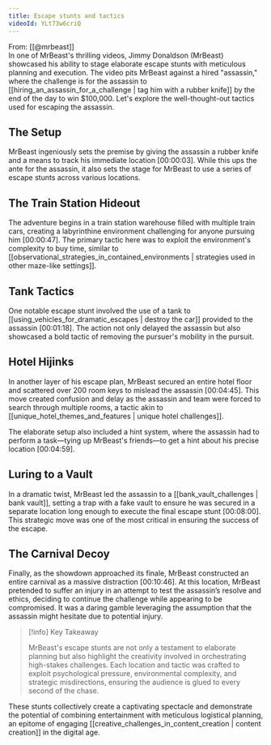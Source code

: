 ```yaml
---
title: Escape stunts and tactics
videoId: YLt73w6criQ
---
```


From: [[@mrbeast]] <br/> 
In one of MrBeast's thrilling videos, Jimmy Donaldson (MrBeast) showcased his ability to stage elaborate escape stunts with meticulous planning and execution. The video pits MrBeast against a hired "assassin," where the challenge is for the assassin to [[hiring_an_assassin_for_a_challenge | tag him with a rubber knife]] by the end of the day to win $100,000. Let's explore the well-thought-out tactics used for escaping the assassin.

## The Setup

MrBeast ingeniously sets the premise by giving the assassin a rubber knife and a means to track his immediate location [00:00:03]. While this ups the ante for the assassin, it also sets the stage for MrBeast to use a series of escape stunts across various locations.

## The Train Station Hideout

The adventure begins in a train station warehouse filled with multiple train cars, creating a labyrinthine environment challenging for anyone pursuing him [00:00:47]. The primary tactic here was to exploit the environment's complexity to buy time, similar to [[observational_strategies_in_contained_environments | strategies used in other maze-like settings]].

## Tank Tactics

One notable escape stunt involved the use of a tank to [[using_vehicles_for_dramatic_escapes | destroy the car]] provided to the assassin [00:01:18]. The action not only delayed the assassin but also showcased a bold tactic of removing the pursuer's mobility in the pursuit.

## Hotel Hijinks

In another layer of his escape plan, MrBeast secured an entire hotel floor and scattered over 200 room keys to mislead the assassin [00:04:45]. This move created confusion and delay as the assassin and team were forced to search through multiple rooms, a tactic akin to [[unique_hotel_themes_and_features | unique hotel challenges]].

The elaborate setup also included a hint system, where the assassin had to perform a task—tying up MrBeast's friends—to get a hint about his precise location [00:04:59].

## Luring to a Vault

In a dramatic twist, MrBeast led the assassin to a [[bank_vault_challenges | bank vault]], setting a trap with a fake vault to ensure he was secured in a separate location long enough to execute the final escape stunt [00:08:00]. This strategic move was one of the most critical in ensuring the success of the escape.

## The Carnival Decoy

Finally, as the showdown approached its finale, MrBeast constructed an entire carnival as a massive distraction [00:10:46]. At this location, MrBeast pretended to suffer an injury in an attempt to test the assassin’s resolve and ethics, deciding to continue the challenge while appearing to be compromised. It was a daring gamble leveraging the assumption that the assassin might hesitate due to potential injury.

> [!info] Key Takeaway
> 
> MrBeast's escape stunts are not only a testament to elaborate planning but also highlight the creativity involved in orchestrating high-stakes challenges. Each location and tactic was crafted to exploit psychological pressure, environmental complexity, and strategic misdirections, ensuring the audience is glued to every second of the chase.

These stunts collectively create a captivating spectacle and demonstrate the potential of combining entertainment with meticulous logistical planning, an epitome of engaging [[creative_challenges_in_content_creation | content creation]] in the digital age.
